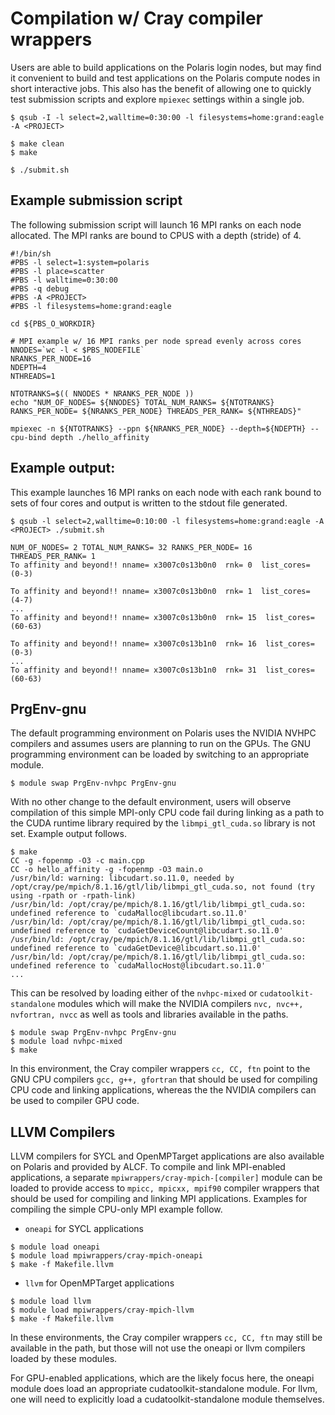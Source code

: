 # Compilation w/ Cray compiler wrappers
Users are able to build applications on the Polaris login nodes, but may find it convenient to build and test applications on the Polaris compute nodes in short interactive jobs. This also has the benefit of allowing one to quickly test submission scripts and explore `mpiexec` settings within a single job.
```
$ qsub -I -l select=2,walltime=0:30:00 -l filesystems=home:grand:eagle -A <PROJECT>

$ make clean
$ make

$ ./submit.sh
```
## Example submission script
The following submission script will launch 16 MPI ranks on each node allocated. The MPI ranks are bound to CPUS with a depth (stride) of 4.
```
#!/bin/sh
#PBS -l select=1:system=polaris
#PBS -l place=scatter
#PBS -l walltime=0:30:00
#PBS -q debug 
#PBS -A <PROJECT>
#PBS -l filesystems=home:grand:eagle

cd ${PBS_O_WORKDIR}

# MPI example w/ 16 MPI ranks per node spread evenly across cores
NNODES=`wc -l < $PBS_NODEFILE`
NRANKS_PER_NODE=16
NDEPTH=4
NTHREADS=1

NTOTRANKS=$(( NNODES * NRANKS_PER_NODE ))
echo "NUM_OF_NODES= ${NNODES} TOTAL_NUM_RANKS= ${NTOTRANKS} RANKS_PER_NODE= ${NRANKS_PER_NODE} THREADS_PER_RANK= ${NTHREADS}"

mpiexec -n ${NTOTRANKS} --ppn ${NRANKS_PER_NODE} --depth=${NDEPTH} --cpu-bind depth ./hello_affinity
```

## Example output:
This example launches 16 MPI ranks on each node with each rank bound to sets of four cores and output is written to the stdout file generated.
```
$ qsub -l select=2,walltime=0:10:00 -l filesystems=home:grand:eagle -A <PROJECT> ./submit.sh 

NUM_OF_NODES= 2 TOTAL_NUM_RANKS= 32 RANKS_PER_NODE= 16 THREADS_PER_RANK= 1
To affinity and beyond!! nname= x3007c0s13b0n0  rnk= 0  list_cores= (0-3)

To affinity and beyond!! nname= x3007c0s13b0n0  rnk= 1  list_cores= (4-7)
...
To affinity and beyond!! nname= x3007c0s13b0n0  rnk= 15  list_cores= (60-63)

To affinity and beyond!! nname= x3007c0s13b1n0  rnk= 16  list_cores= (0-3)
...
To affinity and beyond!! nname= x3007c0s13b1n0  rnk= 31  list_cores= (60-63)

```

## PrgEnv-gnu
The default programming environment on Polaris uses the NVIDIA NVHPC compilers and assumes users are planning to run on the GPUs. The GNU programming environment can be loaded by switching to an appropriate module.
```
$ module swap PrgEnv-nvhpc PrgEnv-gnu
```
With no other change to the default environment, users will observe compilation of this simple MPI-only CPU code fail during linking as a path to the CUDA runtime library required by the `libmpi_gtl_cuda.so` library is not set. Example output follows.
```
$ make
CC -g -fopenmp -O3 -c main.cpp
CC -o hello_affinity -g -fopenmp -O3 main.o 
/usr/bin/ld: warning: libcudart.so.11.0, needed by /opt/cray/pe/mpich/8.1.16/gtl/lib/libmpi_gtl_cuda.so, not found (try using -rpath or -rpath-link)
/usr/bin/ld: /opt/cray/pe/mpich/8.1.16/gtl/lib/libmpi_gtl_cuda.so: undefined reference to `cudaMalloc@libcudart.so.11.0'
/usr/bin/ld: /opt/cray/pe/mpich/8.1.16/gtl/lib/libmpi_gtl_cuda.so: undefined reference to `cudaGetDeviceCount@libcudart.so.11.0'
/usr/bin/ld: /opt/cray/pe/mpich/8.1.16/gtl/lib/libmpi_gtl_cuda.so: undefined reference to `cudaGetDevice@libcudart.so.11.0'
/usr/bin/ld: /opt/cray/pe/mpich/8.1.16/gtl/lib/libmpi_gtl_cuda.so: undefined reference to `cudaMallocHost@libcudart.so.11.0'
...
```
This can be resolved by loading either of the `nvhpc-mixed` or `cudatoolkit-standalone` modules which will make the NVIDIA compilers `nvc, nvc++, nvfortran, nvcc` as well as tools and libraries available in the paths.

```
$ module swap PrgEnv-nvhpc PrgEnv-gnu
$ module load nvhpc-mixed
$ make
```
In this environment, the Cray compiler wrappers `cc, CC, ftn` point to the GNU CPU compilers `gcc, g++, gfortran` that should be used for compiling CPU code and linking applications, whereas the the NVIDIA compilers can be used to compiler GPU code.

## LLVM Compilers

LLVM compilers for SYCL and OpenMPTarget applications are also available on Polaris and provided by ALCF. To compile and link MPI-enabled applications, a separate `mpiwrappers/cray-mpich-[compiler]` module can be loaded to provide access to `mpicc, mpicxx, mpif90` compiler wrappers that should be used for compiling and linking MPI applications. Examples for compiling the simple CPU-only MPI example follow.

* `oneapi` for SYCL applications
```
$ module load oneapi
$ module load mpiwrappers/cray-mpich-oneapi
$ make -f Makefile.llvm
```

* `llvm` for OpenMPTarget applications
```
$ module load llvm
$ module load mpiwrappers/cray-mpich-llvm
$ make -f Makefile.llvm
```
In these environments, the Cray compiler wrappers `cc, CC, ftn` may still be available in the path, but those will not use the oneapi or llvm compilers loaded by these modules.

For GPU-enabled applications, which are the likely focus here, the oneapi module does load an appropriate cudatoolkit-standalone module. For llvm, one will need to explicitly load a cudatoolkit-standalone module themselves.
